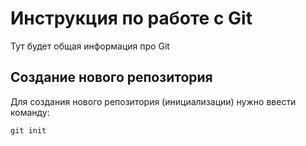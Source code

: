 # Инструкция по работе с Git

Тут будет общая информация про Git

## Создание нового репозитория

Для создания нового репозитория (инициализации) нужно ввести команду:

    git init
